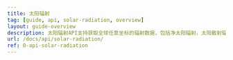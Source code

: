 ```yaml
---
title: 太阳辐射
tag: [guide, api, solar-radiation, overview]
layout: guide-overview
description: 太阳辐射API支持获取全球任意坐标的辐射数据，包括净太阳辐射，太阳散射辐射和太阳直接辐射。
url: /docs/api/solar-radiation/
ref: 0-api-solar-radiation
---
```

